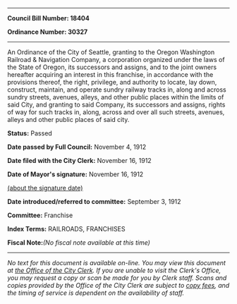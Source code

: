 

********

**Council Bill Number: 18404**
   
**Ordinance Number: 30327**
********

 An Ordinance of the City of Seattle, granting to the Oregon Washington Railroad & Navigation Company, a corporation organized under the laws of the State of Oregon, its successors and assigns, and to the joint owners hereafter acquiring an interest in this franchise, in accordance with the provisions thereof, the right, privilege, and authority to locate, lay down, construct, maintain, and operate sundry railway tracks in, along and across sundry streets, avenues, alleys, and other public places within the limits of said City, and granting to said Company, its successors and assigns, rights of way for such tracks in, along, across and over all such streets, avenues, alleys and other public places of said city.

**Status:** Passed
   
**Date passed by Full Council:** November 4, 1912
   
**Date filed with the City Clerk:** November 16, 1912
   
**Date of Mayor's signature:** November 16, 1912
   
[(about the signature date)](/~public/approvaldate.htm)
   
   
   
**Date introduced/referred to committee:** September 3, 1912
   
**Committee:** Franchise
   
   
**Index Terms:** RAILROADS, FRANCHISES

**Fiscal Note:**_(No fiscal note available at this time)_
********

_No text for this document is available on-line. You may view this document at [the Office of the City Clerk](http://www.seattle.gov/leg/clerk/contactUs.htm). If you are unable to visit the Clerk's Office, you may request a copy or scan be made for you by Clerk staff. Scans and copies provided by the Office of the City Clerk are subject to [copy fees](http://clerk.seattle.gov/~public/clerkfees.htm), and the timing of service is dependent on the availability of staff._

